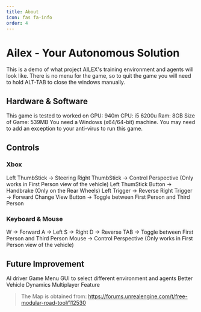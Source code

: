 ```yaml
---
title: About
icon: fas fa-info
order: 4
---
```


# Ailex - Your Autonomous Solution
This is a demo of what project AILEX's training environment and agents will look like. 
There is no menu for the game, so to quit the game you will need to hold ALT-TAB to close
the windows manually.


## Hardware & Software
This game is tested to worked on
GPU: 940m CPU: i5 6200u Ram: 8GB 
Size of Game: 539MB
You need a Windows (x64/64-bit) machine.
You may need to add an exception to your anti-virus to run this game. 


## Controls
### Xbox
Left ThumbStick -> Steering
Right ThumbStick -> Control Perspective (Only works in First Person view of the vehicle)
Left ThumStick Button -> Handbrake (Only on the Rear Wheels)
Left Trigger -> Reverse
Right Trigger -> Forward
Change View Button -> Toggle between First Person and Third Person

### Keyboard & Mouse
W -> Forward
A -> Left
S -> Right
D -> Reverse
TAB -> Toggle between First Person and Third Person
Mouse -> Control Perspective (Only works in First Person view of the vehicle)


## Future Improvement
AI driver
Game Menu
GUI to select different environment and agents
Better Vehicle Dynamics
Multiplayer Feature


> The Map is obtained from: https://forums.unrealengine.com/t/free-modular-road-tool/112530
